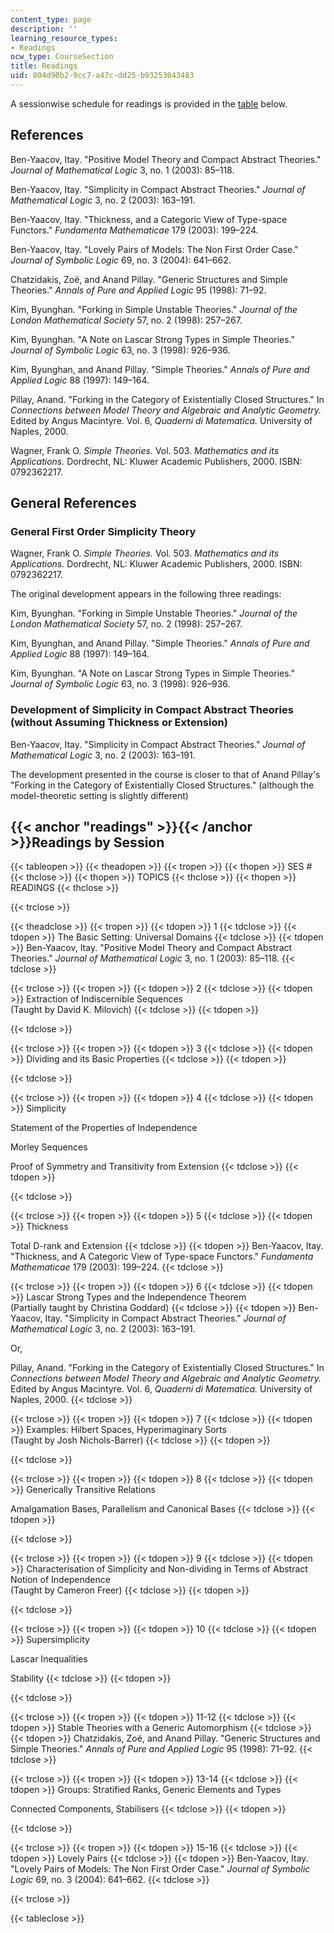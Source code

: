 ```yaml
---
content_type: page
description: ''
learning_resource_types:
- Readings
ocw_type: CourseSection
title: Readings
uid: 804d90b2-9cc7-a47c-dd25-b93253043483
---
```


A sessionwise schedule for readings is provided in the [table](#readings) below.

References
----------

Ben-Yaacov, Itay. "Positive Model Theory and Compact Abstract Theories." _Journal of Mathematical Logic_ 3, no. 1 (2003): 85–118.

Ben-Yaacov, Itay. "Simplicity in Compact Abstract Theories." _Journal of Mathematical Logic_ 3, no. 2 (2003): 163–191.

Ben-Yaacov, Itay. "Thickness, and a Categoric View of Type-space Functors." _Fundamenta Mathematicae_ 179 (2003): 199–224.

Ben-Yaacov, Itay. "Lovely Pairs of Models: The Non First Order Case." _Journal of Symbolic Logic_ 69, no. 3 (2004): 641–662.

Chatzidakis, Zoë, and Anand Pillay. "Generic Structures and Simple Theories." _Annals of Pure and Applied Logic_ 95 (1998): 71–92.

Kim, Byunghan. "Forking in Simple Unstable Theories." _Journal of the London Mathematical Society_ 57, no. 2 (1998): 257–267.

Kim, Byunghan. "A Note on Lascar Strong Types in Simple Theories." _Journal of Symbolic Logic_ 63, no. 3 (1998): 926–936.

Kim, Byunghan, and Anand Pillay. "Simple Theories." _Annals of Pure and Applied Logic_ 88 (1997): 149–164.

Pillay, Anand. "Forking in the Category of Existentially Closed Structures." In _Connections between Model Theory and Algebraic and Analytic Geometry._ Edited by Angus Macintyre. Vol. 6, _Quaderni di Matematica._ University of Naples, 2000.

Wagner, Frank O. _Simple Theories._ Vol. 503. _Mathematics and its Applications._ Dordrecht, NL: Kluwer Academic Publishers, 2000. ISBN: 0792362217.

General References
------------------

### General First Order Simplicity Theory

Wagner, Frank O. _Simple Theories._ Vol. 503. _Mathematics and its Applications._ Dordrecht, NL: Kluwer Academic Publishers, 2000. ISBN: 0792362217.

The original development appears in the following three readings:

Kim, Byunghan. "Forking in Simple Unstable Theories." _Journal of the London Mathematical Society_ 57, no. 2 (1998): 257–267.

Kim, Byunghan, and Anand Pillay. "Simple Theories." _Annals of Pure and Applied Logic_ 88 (1997): 149–164.

Kim, Byunghan. "A Note on Lascar Strong Types in Simple Theories." _Journal of Symbolic Logic_ 63, no. 3 (1998): 926–936.

### Development of Simplicity in Compact Abstract Theories (without Assuming Thickness or Extension)

Ben-Yaacov, Itay. "Simplicity in Compact Abstract Theories." _Journal of Mathematical Logic_ 3, no. 2 (2003): 163–191.

The development presented in the course is closer to that of Anand Pillay's "Forking in the Category of Existentially Closed Structures." (although the model-theoretic setting is slightly different)

{{< anchor "readings" >}}{{< /anchor >}}Readings by Session
-----------------------------------------------------------

{{< tableopen >}}
{{< theadopen >}}
{{< tropen >}}
{{< thopen >}}
SES #
{{< thclose >}}
{{< thopen >}}
TOPICS
{{< thclose >}}
{{< thopen >}}
READINGS
{{< thclose >}}

{{< trclose >}}

{{< theadclose >}}
{{< tropen >}}
{{< tdopen >}}
1
{{< tdclose >}}
{{< tdopen >}}
The Basic Setting: Universal Domains
{{< tdclose >}}
{{< tdopen >}}
Ben-Yaacov, Itay. "Positive Model Theory and Compact Abstract Theories." _Journal_ _of Mathematical Logic_ 3, no. 1 (2003): 85–118.
{{< tdclose >}}

{{< trclose >}}
{{< tropen >}}
{{< tdopen >}}
2
{{< tdclose >}}
{{< tdopen >}}
Extraction of Indiscernible Sequences  
(Taught by David K. Milovich)
{{< tdclose >}}
{{< tdopen >}}

{{< tdclose >}}

{{< trclose >}}
{{< tropen >}}
{{< tdopen >}}
3
{{< tdclose >}}
{{< tdopen >}}
Dividing and its Basic Properties
{{< tdclose >}}
{{< tdopen >}}

{{< tdclose >}}

{{< trclose >}}
{{< tropen >}}
{{< tdopen >}}
4
{{< tdclose >}}
{{< tdopen >}}
Simplicity  
  
Statement of the Properties of Independence  
  
Morley Sequences  
  
Proof of Symmetry and Transitivity from Extension
{{< tdclose >}}
{{< tdopen >}}

{{< tdclose >}}

{{< trclose >}}
{{< tropen >}}
{{< tdopen >}}
5
{{< tdclose >}}
{{< tdopen >}}
Thickness  
  
Total D-rank and Extension
{{< tdclose >}}
{{< tdopen >}}
Ben-Yaacov, Itay. "Thickness, and A Categoric View of Type-space Functors." _Fundamenta Mathematicae_ 179 (2003): 199–224.
{{< tdclose >}}

{{< trclose >}}
{{< tropen >}}
{{< tdopen >}}
6
{{< tdclose >}}
{{< tdopen >}}
Lascar Strong Types and the Independence Theorem  
(Partially taught by Christina Goddard)
{{< tdclose >}}
{{< tdopen >}}
Ben-Yaacov, Itay. "Simplicity in Compact Abstract Theories." _Journal of Mathematical Logic_ 3, no. 2 (2003): 163–191.  
  
Or,  
  
Pillay, Anand. "Forking in the Category of Existentially Closed Structures." In _Connections between Model Theory and Algebraic and Analytic Geometry._ Edited by Angus Macintyre. Vol. 6, _Quaderni di Matematica._ University of Naples, 2000.
{{< tdclose >}}

{{< trclose >}}
{{< tropen >}}
{{< tdopen >}}
7
{{< tdclose >}}
{{< tdopen >}}
Examples: Hilbert Spaces, Hyperimaginary Sorts  
(Taught by Josh Nichols-Barrer)
{{< tdclose >}}
{{< tdopen >}}

{{< tdclose >}}

{{< trclose >}}
{{< tropen >}}
{{< tdopen >}}
8
{{< tdclose >}}
{{< tdopen >}}
Generically Transitive Relations  
  
Amalgamation Bases, Parallelism and Canonical Bases
{{< tdclose >}}
{{< tdopen >}}

{{< tdclose >}}

{{< trclose >}}
{{< tropen >}}
{{< tdopen >}}
9
{{< tdclose >}}
{{< tdopen >}}
Characterisation of Simplicity and Non-dividing in Terms of Abstract Notion of Independence  
(Taught by Cameron Freer)
{{< tdclose >}}
{{< tdopen >}}

{{< tdclose >}}

{{< trclose >}}
{{< tropen >}}
{{< tdopen >}}
10
{{< tdclose >}}
{{< tdopen >}}
Supersimplicity  
  
Lascar Inequalities  
  
Stability
{{< tdclose >}}
{{< tdopen >}}

{{< tdclose >}}

{{< trclose >}}
{{< tropen >}}
{{< tdopen >}}
11-12
{{< tdclose >}}
{{< tdopen >}}
Stable Theories with a Generic Automorphism
{{< tdclose >}}
{{< tdopen >}}
Chatzidakis, Zoë, and Anand Pillay. "Generic Structures and Simple Theories." _Annals of Pure and Applied Logic_ 95 (1998): 71–92.
{{< tdclose >}}

{{< trclose >}}
{{< tropen >}}
{{< tdopen >}}
13-14
{{< tdclose >}}
{{< tdopen >}}
Groups: Stratified Ranks, Generic Elements and Types  
  
Connected Components, Stabilisers
{{< tdclose >}}
{{< tdopen >}}

{{< tdclose >}}

{{< trclose >}}
{{< tropen >}}
{{< tdopen >}}
15-16
{{< tdclose >}}
{{< tdopen >}}
Lovely Pairs
{{< tdclose >}}
{{< tdopen >}}
Ben-Yaacov, Itay. "Lovely Pairs of Models: The Non First Order Case." _Journal of Symbolic Logic_ 69, no. 3 (2004): 641–662.
{{< tdclose >}}

{{< trclose >}}

{{< tableclose >}}